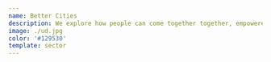 ```yaml
---
name: Better Cities
description: We explore how people can come together together, empowered by technology and data, to create urban spaces and communities that help each other and grow.
image: ./ud.jpg
color: '#129530'
template: sector 
---
```

